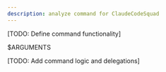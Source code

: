 ```yaml
---
description: analyze command for ClaudeCodeSquad
---
```


[TODO: Define command functionality]

$ARGUMENTS

[TODO: Add command logic and delegations]
